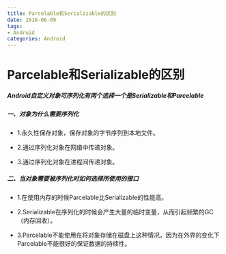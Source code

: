 ```yaml
---
title: Parcelable和Serializable的区别
date: 2016-06-09
tags:
- Android
categories: Android
---
```


# Parcelable和Serializable的区别

##### Android自定义对象可序列化有两个选择一个是Serializable和Parcelable

##### 一、对象为什么需要序列化


- 1.永久性保存对象，保存对象的字节序列到本地文件。

- 2.通过序列化对象在网络中传递对象。

- 3.通过序列化对象在进程间传递对象。

<!-- more -->

##### 二、当对象需要被序列化时如何选择所使用的接口

- 1.在使用内存的时候Parcelable比Serializable的性能高。

- 2.Serializable在序列化的时候会产生大量的临时变量，从而引起频繁的GC（内存回收）。

- 3.Parcelable不能使用在将对象存储在磁盘上这种情况，因为在外界的变化下Parcelable不能很好的保证数据的持续性。